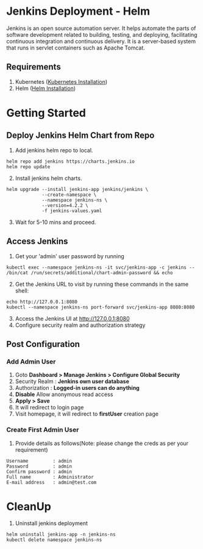 # Jenkins Deployment - Helm
Jenkins is an open source automation server. It helps automate the parts of software development related to building, testing, and deploying, facilitating continuous integration and continuous delivery. It is a server-based system that runs in servlet containers such as Apache Tomcat.

## Requirements 
1. Kubernetes ([Kubernetes Installation](https://github.com/vinaykagithapu/dockerDepolyments/tree/main/k8s-cluster-kind))
2. Helm ([Helm Installation](../README.md#install-helm))

# Getting Started
## Deploy Jenkins Helm Chart from Repo
1. Add jenkins helm repo to local.
```shell
helm repo add jenkins https://charts.jenkins.io
helm repo update
```
2. Install jenkins helm charts.
```shell 
helm upgrade --install jenkins-app jenkins/jenkins \
             --create-namespace \
             --namespace jenkins-ns \
             --version=4.2.2 \
             -f jenkins-values.yaml
```
3. Wait for 5-10 mins and proceed.

## Access Jenkins
1. Get your 'admin' user password by running
```shell
kubectl exec --namespace jenkins-ns -it svc/jenkins-app -c jenkins -- /bin/cat /run/secrets/additional/chart-admin-password && echo
```
2. Get the Jenkins URL to visit by running these commands in the same shell:
```shell
echo http://127.0.0.1:8080
kubectl --namespace jenkins-ns port-forward svc/jenkins-app 8080:8080
```
3. Access the Jenkins UI at http://127.0.0.1:8080
4. Configure security realm and authorization strategy

## Post Configuration
### Add Admin User 
1. Goto **Dashboard > Manage Jenkins > Configure Global Security**
2. Security Realm : **Jenkins own user database**
3. Authorization  : **Logged-in users can do anything**
4. **Disable** Allow anonymous read access
5. **Apply > Save**
6. It will redirect to login page
7. Visit homepage, it will redirect to **firstUser** creation page

### Create First Admin User
1. Provide details as follows(Note: please change the creds as per your requirement)
```console
Username         : admin
Password         : admin
Confirm password : admin
Full name        : Administrator
E-mail address   : admin@test.com
```

# CleanUp
1. Uninstall jenkins deployment
```shell
helm uninstall jenkins-app -n jenkins-ns
kubectl delete namespace jenkins-ns
```